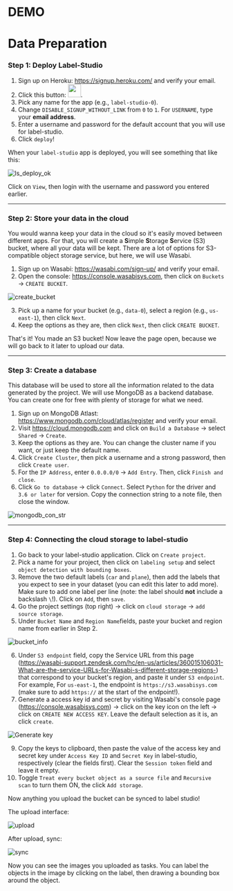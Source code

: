 # DEMO

# Data Preparation

### Step 1: Deploy Label-Studio

1. Sign up on Heroku: https://signup.heroku.com/ and verify your email.
2. Click this button: [<img src="https://www.herokucdn.com/deploy/button.svg" height="30px">](https://heroku.com/deploy?template=https://github.com/heartexlabs/label-studio/tree/heroku-persistent-pg).
3. Pick any name for the app (e.g., `label-studio-0`).
4. Change `DISABLE_SIGNUP_WITHOUT_LINK` from `0` to `1`. For `USERNAME`, type your **email address**.
5. Enter a username and password for the default account that you will use for label-studio.
6. Click `deploy`!

When your `label-studio` app is deployed, you will see something that like this:

![ls_deploy_ok](https://i.imgur.com/X8NuIkk.png)

Click on `View`, then login with the username and password you entered earlier.

---

### Step 2: Store your data in the cloud

You would wanna keep your data in the cloud so it's easily moved between different apps. For that, you will create a **S**imple **S**torage **S**ervice (S3) bucket, where all your data will be kept.
There are a lot of options for S3-compatible object storage service, but here, we will use Wasabi.

1. Sign up on Wasabi: https://wasabi.com/sign-up/ and verify your email.
2. Open the console: https://console.wasabisys.com, then click on `Buckets` -> `CREATE BUCKET`.

![create_bucket](https://i.imgur.com/9Sxl8tg.png)

3. Pick up a name for your bucket (e.g., `data-0`), select a region (e.g., `us-east-1`), then click `Next`.
4. Keep the options as they are, then click `Next`, then click `CREATE BUCKET`.

That's it! You made an S3 bucket! Now leave the page open, because we will go back to it later to upload our data.

---

### Step 3: Create a database

This database will be used to store all the information related to the data generated by the project. We will use MongoDB as a backend database. You can create one for free with plenty of storage for what we need.

1. Sign up on MongoDB Atlast: https://www.mongodb.com/cloud/atlas/register and verify your email.
2. Visit https://cloud.mongodb.com and click on `Build a Database` -> select `Shared` -> `Create`.
3. Keep the options as they are. You can change the cluster name if you want, or just keep the default name.
4. Click `Create Cluster`, then pick a username and a strong password, then click `Create user`.
5. For the `IP Address`, enter `0.0.0.0/0` -> `Add Entry`. Then, click `Finish and close`.
6. Click `Go to database` -> click `Connect`. Select `Python` for the driver and `3.6 or later` for version. Copy the connection string to a note file, then close the window.

![mongodb_con_str](https://i.imgur.com/9IwxYFg.png)


---

### Step 4: Connecting the cloud storage to label-studio

1. Go back to your label-studio application. Click on `Create project`.
2. Pick a name for your project, then click on `labeling setup` and select `object detection with bounding boxes`.
3. Remove the two default labels (`car` and `plane`), then add the labels that you expect to see in your dataset (you can edit this later to add more). Make sure to add one label per line (note: the label should **not** include a backslash `\`!). Click on `Add`, then `save`.
4. Go the project settings (top right) -> click on `cloud storage` -> `add source storage`.
5. Under `Bucket Name` and `Region Name`fields, paste your bucket and region name from earlier in Step 2.

![bucket_info](https://i.imgur.com/VQJg5Tv.jpeg)

6. Under `S3 endpoint` field, copy the Service URL from this page (https://wasabi-support.zendesk.com/hc/en-us/articles/360015106031-What-are-the-service-URLs-for-Wasabi-s-different-storage-regions-) that correspond to your bucket's region, and paste it under `S3 endpoint`. For example, For `us-east-1`, the endpoint is `https://s3.wasabisys.com` (make sure to add `https://` at the start of the endpoint!).
7. Generate a access key id and secret by visiting Wasabi's console page (https://console.wasabisys.com) -> click on the key icon on the left -> click on `CREATE NEW ACCESS KEY`. Leave the default selection as it is, an click `create`.

![Generate key](https://i.imgur.com/D9Gggvu.jpeg)

9. Copy the keys to clipboard, then paste the value of the access key and secret key under `Access Key ID` and `Secret Key` in label-studio, respectively (clear the fields first). Clear the `Session token` field and leave it empty.
11. Toggle `Treat every bucket object as a source file` and `Recursive scan` to turn them ON, the click `Add storage`.

Now anything you upload the bucket can be synced to label studio!

The upload interface:

![upload](https://i.imgur.com/u4YwBKj.jpeg)

After upload, sync:

![sync](https://i.imgur.com/AZ7UKoy.jpeg)

Now you can see the images you uploaded as tasks. You can label the objects in the image by clicking on the label, then drawing a bounding box around the object.
